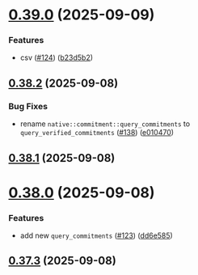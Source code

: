 # [0.39.0](https://github.com/spaceandtimefdn/sxt-proof-of-sql-sdk/compare/v0.38.2...v0.39.0) (2025-09-09)


### Features

* csv ([#124](https://github.com/spaceandtimefdn/sxt-proof-of-sql-sdk/issues/124)) ([b23d5b2](https://github.com/spaceandtimefdn/sxt-proof-of-sql-sdk/commit/b23d5b2438295a0df07ce308974fcb05f6435de6))



## [0.38.2](https://github.com/spaceandtimefdn/sxt-proof-of-sql-sdk/compare/v0.38.1...v0.38.2) (2025-09-08)


### Bug Fixes

* rename `native::commitment::query_commitments` to `query_verified_commitments` ([#138](https://github.com/spaceandtimefdn/sxt-proof-of-sql-sdk/issues/138)) ([e010470](https://github.com/spaceandtimefdn/sxt-proof-of-sql-sdk/commit/e0104706f0cfd955abd97d4aa1180e5764b7f9f1))



## [0.38.1](https://github.com/spaceandtimefdn/sxt-proof-of-sql-sdk/compare/v0.38.0...v0.38.1) (2025-09-08)



# [0.38.0](https://github.com/spaceandtimefdn/sxt-proof-of-sql-sdk/compare/v0.37.3...v0.38.0) (2025-09-08)


### Features

* add new `query_commitments` ([#123](https://github.com/spaceandtimefdn/sxt-proof-of-sql-sdk/issues/123)) ([dd6e585](https://github.com/spaceandtimefdn/sxt-proof-of-sql-sdk/commit/dd6e585545ea8e7262265de93e2b7f9a726b72a0))



## [0.37.3](https://github.com/spaceandtimefdn/sxt-proof-of-sql-sdk/compare/v0.37.2...v0.37.3) (2025-09-08)



